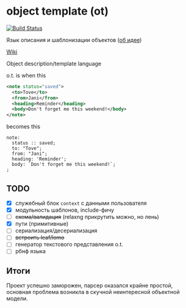 # object template (ot)
[![Build Status](https://drone.io/github.com/kpmy/ot/status.png)](https://drone.io/github.com/kpmy/ot/latest)

Язык описания и шаблонизации объектов ([об идее](http://b.ocsf.in/2015/10/04/%D0%A8%D0%B0%D0%B1%D0%BB%D0%BE%D0%BD%D0%B8%D0%B7%D0%B0%D1%82%D0%BE%D1%80/))

[Wiki](https://github.com/kpmy/ot/wiki)

Object description/template language

o.t. is when this
````xml
<note status="saved">
  <to>Tove</to>
  <from>Jani</from>
  <heading>Reminder</heading>
  <body>Don't forget me this weekend!</body>
</note>
````
becomes this
````
note:
  status :: saved;
  to: "Tove";
  from: "Jani";
  heading: 'Reminder';
  body: `Don't forget me this weekend!`;
;
````

## TODO

- [x] служебный блок `context` с данными пользователя
- [x] модульность шаблонов, include-фичу
- [ ] ~~схема/валидация~~ (relaxng прикрутить можно, но лень)
- [x] пути (примитивные)
- [ ] сериализация/десериализация
- [ ] ~~встроить leaf/lomo~~
- [ ] генератор текстового представления o.t.
- [ ] рбнф языка

## Итоги

Проект успешно заморожен, парсер оказался крайне простой, основная проблема возникла в скучной неинтересной объектной модели. 
